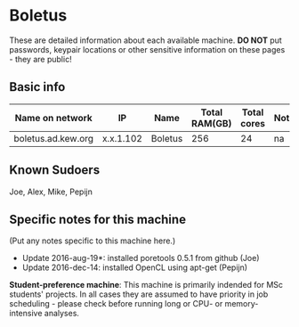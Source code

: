 # Boletus

These are detailed information about each available machine. **DO NOT** put passwords, keypair locations or other sensitive information on these pages - they are public!

## Basic info

Name on network | IP  | Name | Total RAM(GB) | Total cores | Notes
--------------- | --- | ---- | ------------- | ----------- | -----
boletus.ad.kew.org | x.x.1.102 | Boletus | 256 | 24 | na

## Known Sudoers

Joe, Alex, Mike, Pepijn

## Specific notes for this machine

(Put any notes specific to this machine here.)

* Update 2016-aug-19*: installed poretools 0.5.1 from github (Joe)
* Update 2016-dec-14: installed OpenCL using apt-get (Pepijn)

**Student-preference machine**: This machine is primarily indended for MSc students' projects. In all cases they are assumed to have priority in job scheduling - please check before running long or CPU- or memory-intensive analyses.

